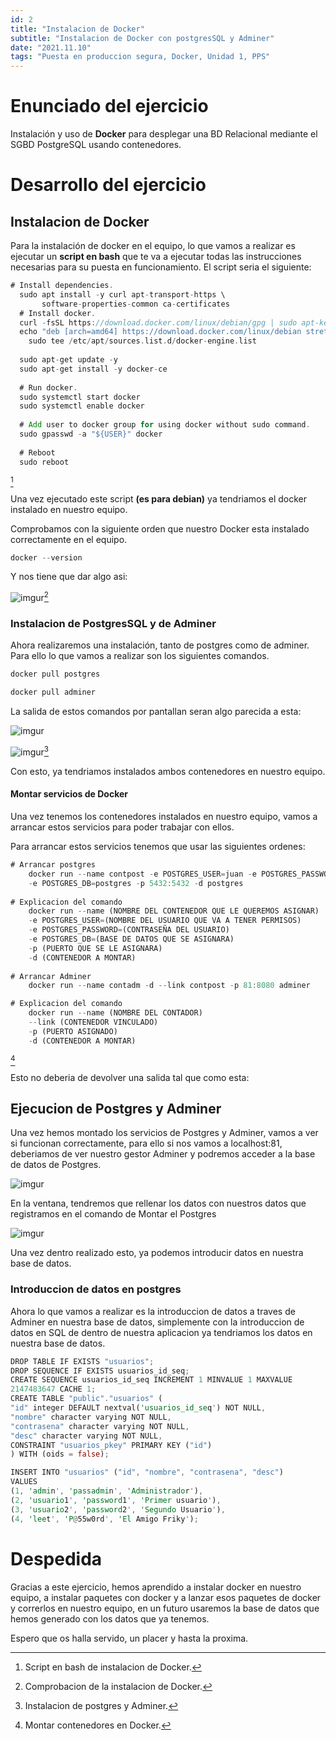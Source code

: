 ```yaml
---
id: 2
title: "Instalacion de Docker"
subtitle: "Instalacion de Docker con postgresSQL y Adminer"
date: "2021.11.10"
tags: "Puesta en produccion segura, Docker, Unidad 1, PPS"
---
```



# Enunciado del ejercicio

Instalación y uso de **Docker** para desplegar una BD Relacional mediante el SGBD PostgreSQL usando contenedores.

# Desarrollo del ejercicio

## Instalacion de Docker

Para la instalación de docker en el equipo, lo que vamos a realizar es ejecutar un **script en bash** que te va a ejecutar todas las instrucciones necesarias para su puesta en funcionamiento. El script seria el siguiente:

```rust
# Install dependencies.
  sudo apt install -y curl apt-transport-https \
       software-properties-common ca-certificates
  # Install docker.
  curl -fsSL https://download.docker.com/linux/debian/gpg | sudo apt-key add -
  echo "deb [arch=amd64] https://download.docker.com/linux/debian stretch stable  " | \
    sudo tee /etc/apt/sources.list.d/docker-engine.list
  
  sudo apt-get update -y
  sudo apt-get install -y docker-ce
  
  # Run docker.
  sudo systemctl start docker
  sudo systemctl enable docker
  
  # Add user to docker group for using docker without sudo command.
  sudo gpasswd -a "${USER}" docker
  
  # Reboot
  sudo reboot
```
[^1]

Una vez ejecutado este script **(es para debian)** ya tendriamos el docker instalado en nuestro equipo.

Comprobamos con la siguiente orden que nuestro Docker esta instalado correctamente en el equipo.

```rust
docker --version
```
Y nos tiene que dar algo asi:

![imgur](https://i.imgur.com/htffIVO.png)[^2]

### Instalacion de PostgresSQL y de Adminer

Ahora realizaremos una instalación, tanto de postgres como de adminer. Para ello lo que vamos a realizar son los siguientes comandos.

```rust
docker pull postgres

docker pull adminer
```
La salida de estos comandos por pantallan seran algo parecida a esta:

![imgur](https://i.imgur.com/ovdtPuS.png)

![imgur](https://i.imgur.com/60HIAKr.png)[^3]

Con esto, ya tendriamos instalados ambos contenedores en nuestro equipo.

#### Montar servicios de Docker

Una vez tenemos los contenedores instalados en nuestro equipo, vamos a arrancar estos servicios para poder trabajar con ellos.

Para arrancar estos servicios tenemos que usar las siguientes ordenes:

```rust
# Arrancar postgres
    docker run --name contpost -e POSTGRES_USER=juan -e POSTGRES_PASSWORD=123 
    -e POSTGRES_DB=postgres -p 5432:5432 -d postgres
    
# Explicacion del comando 
    docker run --name (NOMBRE DEL CONTENEDOR QUE LE QUEREMOS ASIGNAR)
    -e POSTGRES_USER=(NOMBRE DEL USUARIO QUE VA A TENER PERMISOS)
    -e POSTGRES_PASSWORD=(CONTRASEÑA DEL USUARIO)
    -e POSTGRES_DB=(BASE DE DATOS QUE SE ASIGNARA)
    -p (PUERTO QUE SE LE ASIGNARA)
    -d (CONTENEDOR A MONTAR)
    
# Arrancar Adminer
    docker run --name contadm -d --link contpost -p 81:8080 adminer

# Explicacion del comando
    docker run --name (NOMBRE DEL CONTADOR)
    --link (CONTENEDOR VINCULADO)
    -p (PUERTO ASIGNADO)
    -d (CONTENEDOR A MONTAR)
```
[^4]

Esto no deberia de devolver una salida tal que como esta:




## Ejecucion de Postgres y Adminer

Una vez hemos montado los servicios de Postgres y Adminer, vamos a ver si funcionan correctamente, para ello si nos vamos a localhost:81, deberiamos de ver nuestro gestor Adminer y podremos acceder a la base de datos de Postgres.

![imgur](https://i.imgur.com/kyzeRft.png)

En la ventana, tendremos que rellenar los datos con nuestros datos que registramos en el comando de Montar el Postgres

![imgur](https://i.imgur.com/sLvjOuN.png)


Una vez dentro realizado esto, ya podemos introducir datos en nuestra base de datos.

### Introduccion de datos en postgres

Ahora lo que vamos a realizar es la introduccion de datos a traves de Adminer en nuestra base de datos, simplemente con la introduccion de datos en SQL de dentro de nuestra aplicacion ya tendriamos los datos en nuestra base de datos.

```rust
DROP TABLE IF EXISTS "usuarios";
DROP SEQUENCE IF EXISTS usuarios_id_seq;
CREATE SEQUENCE usuarios_id_seq INCREMENT 1 MINVALUE 1 MAXVALUE
2147483647 CACHE 1;
CREATE TABLE "public"."usuarios" (
"id" integer DEFAULT nextval('usuarios_id_seq') NOT NULL,
"nombre" character varying NOT NULL,
"contrasena" character varying NOT NULL,
"desc" character varying NOT NULL,
CONSTRAINT "usuarios_pkey" PRIMARY KEY ("id")
) WITH (oids = false);

```

```rust
INSERT INTO "usuarios" ("id", "nombre", "contrasena", "desc")
VALUES
(1, 'admin', 'passadmin', 'Administrador'),
(2, 'usuario1', 'password1', 'Primer usuario'),
(3, 'usuario2', 'password2', 'Segundo Usuario'),
(4, 'leet', 'P@55w0rd', 'El Amigo Friky');
```



# Despedida

Gracias a este ejercicio, hemos aprendido a instalar docker en nuestro equipo, a instalar paquetes con docker y a lanzar esos paquetes de docker y correrlos en nuestro equipo, en un futuro usaremos la base de datos que hemos generado con los datos que ya tenemos.

Espero que os halla servido, un placer y hasta la proxima.


[^1]: Script en bash de instalacion de Docker.
[^2]: Comprobacion de la instalacion de Docker.
[^3]: Instalacion de postgres y Adminer.
[^4]: Montar contenedores en Docker.

